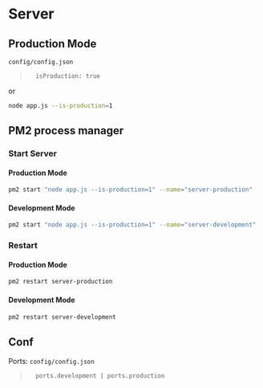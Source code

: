 # Server


## Production Mode

`config/config.json`
>       isProduction: true

or

```bash
node app.js --is-production=1
```

## PM2 process manager
### Start Server
#### Production Mode


```bash
pm2 start "node app.js --is-production=1" --name="server-production"
```

#### Development Mode


```bash
pm2 start "node app.js --is-production=1" --name="server-development"
```

### Restart
#### Production Mode


```bash
pm2 restart server-production
```

#### Development Mode


```bash
pm2 restart server-development
```



## Conf

Ports:
`config/config.json`
>       ports.development | ports.production